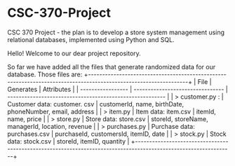 # CSC-370-Project
CSC 370 Project - the plan is to develop a store system management using relational databases, implemented using Python and SQL.

Hello! 
Welcome to our dear project repository.

So far we have added all the files that generate randomized data for our database. Those files are:
   +-----------------------------------------------------------------------------------------------------------------+
   | File              | Generates                        | Attributes                                               |
   | ----------------- | -------------------------------- | -------------------------------------------------------- |
   | > customer.py :   | Customer data: customer. csv     | customerId, name, birthDate, phoneNumber, email, address |
   | > item.py         | Item data: item.csv              | itemId, name, price                                      |
   | > store.py        | Store data: store.csv            | storeId, storeName, managerId, location, revenue         |
   | > purchases.py    | Purchase data: purchases.csv     | purchaseId, customersId, itemID, date                    |
   | > stock.py        | Stock data: stock.csv            | storeId, itemID, quantity                                |
   +-----------------------------------------------------------------------------------------------------------------+
